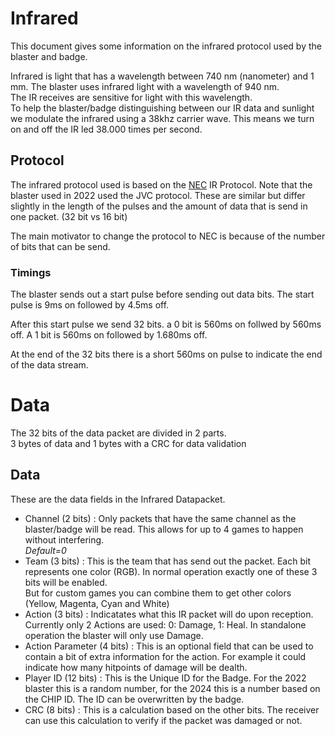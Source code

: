 # Infrared

This document gives some information on the infrared protocol used by the blaster and badge.

Infrared is light that has a wavelength between 740 nm (nanometer) and 1 mm.
The blaster uses infrared light with a wavelength of 940 nm.  
The IR receives are sensitive for light with this wavelength.  
To help the blaster/badge distinguishing between our IR data and sunlight we modulate the infrared using a 38khz carrier wave. This means we turn on and off the IR led 38.000 times per second.


## Protocol
The infrared protocol used is based on the [NEC](https://www.sbprojects.net/knowledge/ir/nec.php) IR Protocol. Note that the blaster used in 2022 used the JVC protocol. These are similar but differ slightly in the length of the pulses and the amount of data that is send in one packet. (32 bit vs 16 bit)

The main motivator to change the protocol to NEC is because of the number of bits that can be send.

### Timings
The blaster sends out a start pulse before sending out data bits. The start pulse is 9ms on followed by 4.5ms off.

After this start pulse we send 32 bits. a 0 bit is 560ms on follwed by 560ms off. A 1 bit is 560ms on followed by 1.680ms off.

At the end of the 32 bits there is a short 560ms on pulse to indicate the end of the data stream.

# Data 

The 32 bits of the data packet are divided in 2 parts.   
3 bytes of data and 1 bytes with a CRC for data validation

## Data

These are the data fields in the Infrared Datapacket.

* Channel (2 bits) : Only packets that have the same channel as the blaster/badge will be read. This allows for up to 4 games to happen without interfering.   
*Default=0*
* Team (3 bits) : This is the team that has send out the packet. Each bit represents one color (RGB). In normal operation exactly one of these 3 bits will be enabled.  
But for custom games you can combine them to get other colors (Yellow, Magenta, Cyan and White)
* Action (3 bits) : Indicatates what this IR packet will do upon reception. Currently only 2 Actions are used: 0: Damage, 1: Heal. In standalone operation the blaster will only use Damage.
* Action Parameter (4 bits) : This is an optional field that can be used to contain a bit of extra information for the action. For example it could indicate how many hitpoints of damage will be dealth.
* Player ID (12 bits) : This is the Unique ID for the Badge.
For the 2022 blaster this is a random number, for the 2024 this is a number based on the CHIP ID. The ID can be overwritten by the badge.
* CRC (8 bits) : This is a calculation based on the other bits. The receiver can use this calculation to verify if the packet was damaged or not.


